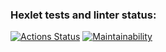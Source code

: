 ### Hexlet tests and linter status:
[![Actions Status](https://github.com/FatykovKirill/frontend-project-44/workflows/hexlet-check/badge.svg)](https://github.com/FatykovKirill/frontend-project-44/actions)
[![Maintainability](https://api.codeclimate.com/v1/badges/0302bf0df204775a53e4/maintainability)](https://codeclimate.com/github/FatykovKirill/frontend-project-44/maintainability)